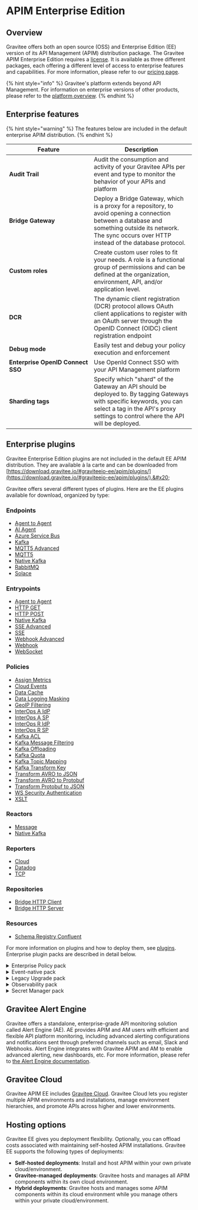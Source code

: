 # APIM Enterprise Edition

## Overview

Gravitee offers both an open source (OSS) and Enterprise Edition (EE) version of its API Management (APIM) distribution package. The Gravitee APIM Enterprise Edition requires a [license](https://documentation.gravitee.io/platform-overview/gravitee-platform/gravitee-offerings-ce-vs-ee/enterprise-edition-licensing). It is available as three different packages, each offering a different level of access to enterprise features and capabilities. For more information, please refer to our [pricing page](https://www.gravitee.io/pricing).

{% hint style="info" %}
Gravitee's platform extends beyond API Management. For information on enterprise versions of other products, please refer to the [platform overview](https://documentation.gravitee.io/platform-overview/gravitee-essentials/gravitee-offerings-ce-vs-ee).
{% endhint %}

## Enterprise features

{% hint style="warning" %}
The features below are included in the default enterprise APIM distribution.
{% endhint %}

<table><thead><tr><th width="214">Feature</th><th>Description</th></tr></thead><tbody><tr><td><strong>Audit Trail</strong></td><td>Audit the consumption and activity of your Gravitee APIs per event and type to monitor the behavior of your APIs and platform</td></tr><tr><td><strong>Bridge Gateway</strong></td><td>Deploy a Bridge Gateway, which is a proxy for a repository, to avoid opening a connection between a database and something outside its network. The sync occurs over HTTP instead of the database protocol.</td></tr><tr><td><strong>Custom roles</strong></td><td>Create custom user roles to fit your needs. A role is a functional group of permissions and can be defined at the organization, environment, API, and/or application level.</td></tr><tr><td><strong>DCR</strong></td><td>The dynamic client registration (DCR) protocol allows OAuth client applications to register with an OAuth server through the OpenID Connect (OIDC) client registration endpoint</td></tr><tr><td><strong>Debug mode</strong></td><td>Easily test and debug your policy execution and enforcement</td></tr><tr><td><strong>Enterprise OpenID Connect SSO</strong></td><td>Use OpenId Connect SSO with your API Management platform</td></tr><tr><td><strong>Sharding tags</strong></td><td>Specify which "shard" of the Gateway an API should be deployed to. By tagging Gateways with specific keywords, you can select a tag in the API's proxy settings to control where the API will be deployed.</td></tr></tbody></table>

## Enterprise plugins

Gravitee Enterprise Edition plugins are not included in the default EE APIM distribution. They are available à la carte and can be downloaded from [https://download.gravitee.io/#graviteeio-ee/apim/plugins/](https://download.gravitee.io/#graviteeio-ee/apim/plugins/).&#x20;

Gravitee offers several different types of plugins. Here are the EE plugins available for download, organized by type:

### Endpoints

* [Agent to Agent](https://download.gravitee.io/#graviteeio-ee/apim/plugins/endpoints/gravitee-endpoint-agent-to-agent/)
* [AI Agent](https://download.gravitee.io/#graviteeio-ee/apim/plugins/endpoints/gravitee-endpoint-ai-agent/)
* [Azure Service Bus](https://download.gravitee.io/#graviteeio-ee/apim/plugins/endpoints/gravitee-endpoint-azure-service-bus/)
* [Kafka](https://download.gravitee.io/#graviteeio-ee/apim/plugins/endpoints/gravitee-endpoint-kafka/)
* [MQTT5 Advanced](https://download.gravitee.io/#graviteeio-ee/apim/plugins/endpoints/gravitee-endpoint-mqtt5-advanced/)
* [MQTT5](https://download.gravitee.io/#graviteeio-ee/apim/plugins/endpoints/gravitee-endpoint-mqtt5/)
* [Native Kafka](https://download.gravitee.io/#graviteeio-ee/apim/plugins/endpoints/gravitee-endpoint-native-kafka/)
* [RabbitMQ](https://download.gravitee.io/#graviteeio-ee/apim/plugins/endpoints/gravitee-endpoint-rabbitmq/)
* [Solace](https://download.gravitee.io/#graviteeio-ee/apim/plugins/endpoints/gravitee-endpoint-solace/)

### Entrypoints

* [Agent to Agent](https://download.gravitee.io/#graviteeio-ee/apim/plugins/entrypoints/gravitee-entrypoint-agent-to-agent/)
* [HTTP GET](https://download.gravitee.io/#graviteeio-ee/apim/plugins/entrypoints/gravitee-entrypoint-http-get/)
* [HTTP POST](https://download.gravitee.io/#graviteeio-ee/apim/plugins/entrypoints/gravitee-entrypoint-http-post/)
* [Native Kafka](https://download.gravitee.io/#graviteeio-ee/apim/plugins/entrypoints/gravitee-entrypoint-native-kafka/)
* [SSE Advanced](https://download.gravitee.io/#graviteeio-ee/apim/plugins/entrypoints/gravitee-entrypoint-sse-advanced/)
* [SSE](https://download.gravitee.io/#graviteeio-ee/apim/plugins/entrypoints/gravitee-entrypoint-sse/)
* [Webhook Advanced](https://download.gravitee.io/#graviteeio-ee/apim/plugins/entrypoints/gravitee-entrypoint-webhook-advanced/)
* [Webhook](https://download.gravitee.io/#graviteeio-ee/apim/plugins/entrypoints/gravitee-entrypoint-webhook/)
* [WebSocket](https://download.gravitee.io/#graviteeio-ee/apim/plugins/entrypoints/gravitee-entrypoint-websocket/)

### Policies

* [Assign Metrics](https://download.gravitee.io/#graviteeio-ee/apim/plugins/policies/gravitee-policy-assign-metrics/)
* [Cloud Events](https://download.gravitee.io/#graviteeio-ee/apim/plugins/policies/gravitee-policy-cloud-events/)
* [Data Cache](https://download.gravitee.io/#graviteeio-ee/apim/plugins/policies/gravitee-policy-data-cache/)
* [Data Logging Masking](https://download.gravitee.io/#graviteeio-ee/apim/plugins/policies/gravitee-policy-data-logging-masking/)
* [GeoIP Filtering](https://download.gravitee.io/#graviteeio-ee/apim/plugins/policies/gravitee-policy-geoip-filtering/)
* [InterOps A IdP](https://download.gravitee.io/#graviteeio-ee/apim/plugins/policies/gravitee-policy-interops-a-idp/)
* [InterOps A SP](https://download.gravitee.io/#graviteeio-ee/apim/plugins/policies/gravitee-policy-interops-a-sp/)
* [InterOps R IdP](https://download.gravitee.io/#graviteeio-ee/apim/plugins/policies/gravitee-policy-interops-r-idp/)
* [InterOps R SP](https://download.gravitee.io/#graviteeio-ee/apim/plugins/policies/gravitee-policy-interops-r-sp/)
* [Kafka ACL](https://download.gravitee.io/#graviteeio-ee/apim/plugins/policies/gravitee-policy-kafka-acl/)
* [Kafka Message Filtering](https://download.gravitee.io/#graviteeio-ee/apim/plugins/policies/gravitee-policy-kafka-message-filtering/)
* [Kafka Offloading](https://download.gravitee.io/#graviteeio-ee/apim/plugins/policies/gravitee-policy-kafka-offloading/)
* [Kafka Quota](https://download.gravitee.io/#graviteeio-ee/apim/plugins/policies/gravitee-policy-kafka-quota/)
* [Kafka Topic Mapping](https://download.gravitee.io/#graviteeio-ee/apim/plugins/policies/gravitee-policy-kafka-topic-mapping/)
* [Kafka Transform Key](https://download.gravitee.io/#graviteeio-ee/apim/plugins/policies/gravitee-policy-kafka-transform-key/)
* [Transform AVRO to JSON](https://download.gravitee.io/#graviteeio-ee/apim/plugins/policies/gravitee-policy-transform-avro-json/)
* [Transform AVRO to Protobuf](https://download.gravitee.io/#graviteeio-ee/apim/plugins/policies/gravitee-policy-transform-avro-protobuf/)
* [Transform Protobuf to JSON](https://download.gravitee.io/#graviteeio-ee/apim/plugins/policies/gravitee-policy-transform-protobuf-json/)
* [WS Security Authentication](https://download.gravitee.io/#graviteeio-ee/apim/plugins/policies/gravitee-policy-wssecurity-authentication/)
* [XSLT](https://download.gravitee.io/#graviteeio-ee/apim/plugins/policies/gravitee-policy-xslt/)

### Reactors

* [Message](https://download.gravitee.io/#graviteeio-ee/apim/plugins/reactors/gravitee-reactor-message/)
* [Native Kafka](https://download.gravitee.io/#graviteeio-ee/apim/plugins/reactors/gravitee-reactor-native-kafka/)

### Reporters

* [Cloud](https://download.gravitee.io/#graviteeio-ee/apim/plugins/reporters/gravitee-reporter-cloud/)
* [Datadog](https://download.gravitee.io/#graviteeio-ee/apim/plugins/reporters/gravitee-reporter-datadog/)
* [TCP](https://download.gravitee.io/#graviteeio-ee/apim/plugins/reporters/gravitee-reporter-tcp/)

### Repositories

* [Bridge HTTP Client](https://download.gravitee.io/#graviteeio-ee/apim/plugins/repositories/gravitee-apim-repository-bridge-http-client/)
* [Bridge HTTP Server](https://download.gravitee.io/#graviteeio-ee/apim/plugins/repositories/gravitee-apim-repository-bridge-http-server/)

### Resources

* [Schema Registry Confluent](https://download.gravitee.io/#graviteeio-ee/apim/plugins/resources/gravitee-resource-schema-registry-confluent/)

For more information on plugins and how to deploy them, see [plugins](../plugins/ "mention"). Enterprise plugin packs are described in detail below.

<details>

<summary>Enterprise Policy pack</summary>

The Enterprise Policy pack includes policies that are typically necessary for enterprise-grade, production API Management deployments:

* **Data Logging Masking:** If you enable logging on APIs, you can use this policy to configure rules to conceal sensitive data.
* **Assign Metrics:** Push metrics in addition to the natively provided request metrics. These metrics can be used for analytics dashboards to create custom widgets, monetization invoices, and, optionally, to apply aggregations based on their value.
* **GeoIP Filtering:** Control access to your API by filtering IP addresses. You can allow IPs by country or distance.
* **GeoIP service:** Load GeoIP databases in memory. The GeoIP service is required to use the GeoIP Filtering policy in APIM and for [Adaptive Multi-Factor Authentication in AM](https://documentation.gravitee.io/am).

</details>

<details>

<summary>Event-native pack</summary>

The Event-native pack includes capabilities that enable Gravitee to expose, secure, and govern asynchronous APIs and event brokers:

* [**v4 message API entrypoints**](../create-and-configure-apis/create-apis/v4-api-creation-wizard.md#step-2-entrypoints)**:** Access the Gateway and/or consume various message-based backend resources via **HTTP GET**, **HTTP POST**, **Server-sent Events**, **Webhook**, and/or **WebSocket**
* [**v4 message API endpoints**](../create-and-configure-apis/create-apis/v4-api-creation-wizard.md#introspect-messages-from-event-driven-backend-endpoints)**:**
  * Allow the Gateway to open up a persistent connection and/or call a backend:
    * **Kafka** broker via a Kafka client
    * **MQTT** broker running on MQTT 5.x, via an MQTT client&#x20;
    * **RabbitMQ** broker running on AMQP 0-9-1
  * Allow the Gateway to expose **Solace** resources and event APIs via your Gravitee entrypoint(s)
* **CloudEvents policy**: Transform ingoing and outgoing data using the CloudEvents spec.
* **Message Filtering policy:** Filter messages streamed to clients/subscribers based on API publisher and/or client criteria.
* **AVRO to JSON policy:** Transform information from Avro format to JSON format.
* **Gateway message reactor plugin:** Enable the Gravitee Gateway to intercept and introspect messages when publishing and subscribing to/from message-based systems.
* [**Confluent Schema Registry resource**](../create-and-configure-apis/apply-policies/resources.md#confluent-schema-registry)**:** Define Confluent Schema Registry as a resource for serialization and deserialization policies.

</details>

<details>

<summary>Legacy Upgrade pack</summary>

The Legacy Upgrade pack comprises the following plugins and capabilities to enable organizations to better migrate from and/or service legacy systems:

* **XSLT policy:** Apply an XSL transformation to an incoming XML request body, or to the response body if your backend is exposing XML content.
* **WS Security Authentication policy:** Enables the client to send a SOAP envelope with WSS details, where the policy validates credentials (currently supports username and password).

</details>

<details>

<summary>Observability pack</summary>

The Observability pack includes capabilities to better implement enterprise-grade API monitoring and observability:

* [**Datadog reporter**](../analyze-and-monitor-apis/reporters/#datadog-reporter): Push API metrics to your Datadog instance and dashboards.
* [**TCP reporter**](../analyze-and-monitor-apis/reporters/#tcp-reporter): Report Gateway events to a TCP listening server.

</details>

<details>

<summary>Secret Manager pack</summary>

The Secret Manager pack includes generic, configurable, and autonomous clients that manage connections, retries, and credentials renewal when connecting to Secret Managers:

* **HashiCorp Vault**: Use the Key/Value engine of HC Vault to to avoid exposing plain text passwords and secrets keys.

</details>

## Gravitee Alert Engine

Gravitee offers a standalone, enterprise-grade API monitoring solution called Alert Engine (AE). AE provides APIM and AM users with efficient and flexible API platform monitoring, including advanced alerting configurations and notifications sent through preferred channels such as email, Slack and Webhooks. Alert Engine integrates with Gravitee APIM and AM to enable advanced alerting, new dashboards, etc. For more information, please refer to [the Alert Engine documentation](https://documentation.gravitee.io/ae/overview/introduction-to-gravitee-alert-engine).

## Gravitee Cloud

Gravitee APIM EE includes [Gravitee C](https://documentation.gravitee.io/gravitee-cloud)[loud](https://documentation.gravitee.io/gravitee-cloud). Gravitee Cloud lets you register multiple APIM environments and installations, manage environment hierarchies, and promote APIs across higher and lower environments.

## Hosting options

Gravitee EE gives you deployment flexibility. Optionally, you can offload costs associated with maintaining self-hosted APIM installations. Gravitee EE supports the following types of deployments:

* **Self-hosted deployments**: Install and host APIM within your own private cloud/environment.
* **Gravitee-managed deployments**: Gravitee hosts and manages all APIM components within its own cloud environment.
* **Hybrid deployments**: Gravitee hosts and manages some APIM components within its cloud environment while you manage others within your private cloud/environment.
